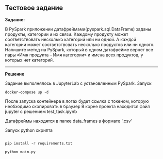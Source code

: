 ## Тестовое задание

**Задание:**

В PySpark приложении датафреймами(pyspark.sql.DataFrame) заданы продукты, категории и их связи. Каждому продукту может соответствовать несколько категорий или ни одной. А каждой категории может соответствовать несколько продуктов или ни одного. Напишите метод на PySpark, который в одном датафрейме вернет все пары «Имя продукта – Имя категории» и имена всех продуктов, у которых нет категорий.


****
**Решение**

Задание выполнялось в JupyterLab с установленным PySpark.
Запуск
```commandline
docker-compose up -d
```
После запуска контейнера в логах будет ссылка с токеном, которую необходимо скопировать в браузер
В корне проекта находится файл jupyter с решением test_task.ipynb

Датафреймы находятся в папке data_frames в формате '.csv'

Запуск python скрипта 
```commandline

pip install -r requirements.txt
```
```commandline
python main.py
```